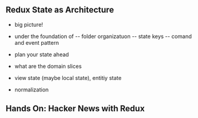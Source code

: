 ## Redux State as Architecture

- big picture!

- under the foundation of
-- folder organizatuon
-- state keys
-- comand and event pattern

- plan your state ahead

- what are the domain slices
- view state (maybe local state), entitiy state
- normalization

## Hands On: Hacker News with Redux
